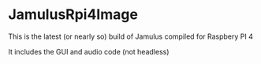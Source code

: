 # JamulusRpi4Image
This is the latest (or nearly so) build of Jamulus compiled for Raspbery PI 4

It includes the GUI and audio code (not headless)


